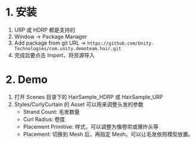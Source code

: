 # 1. 安装

1. URP 或 HDRP 都是支持的
2. Window -> Package Manager
3. Add package from git URL -> `https://github.com/Unity-Technologies/com.unity.demoteam.hair.git`
4. 完成后要点击 Import，将资源导入

# 2. Demo

1. 打开 Scenes 目录下的 HairSample_HDRP 或 HairSample_URP
2. Styles/CurlyCurtain 的 Asset 可以用来调整头发的参数
   - Strand Count: 毛发数量
   - Curl Radius: 卷度
   - Placement Primitive: 样式，可以调整为像卷帘或爆炸头等
   - Placement: 切换到 Mesh 后，再指定 Mesh。可以让毛发依照模型放置。